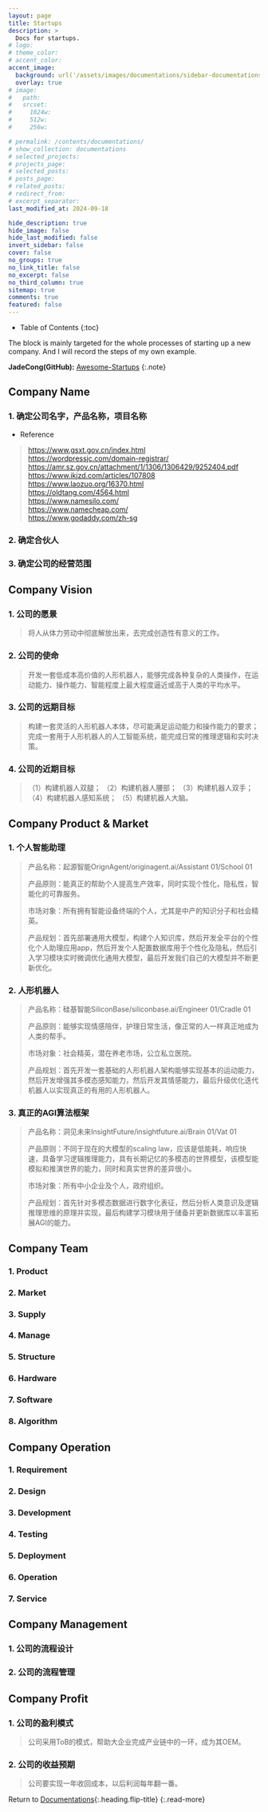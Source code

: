```yaml
---
layout: page
title: Startups
description: >
  Docs for startups.
# logo:
# theme_color:
# accent_color:
accent_image:
  background: url('/assets/images/documentations/sidebar-documentations.jpg') center/cover
  overlay: true
# image:
#   path:
#   srcset:
#     1024w:
#     512w:
#     256w:

# permalink: /contents/documentations/
# show_collection: documentations
# selected_projects:
# projects_page:
# selected_posts:
# posts_page:
# related_posts:
# redirect_from:
# excerpt_separator:
last_modified_at: 2024-09-18

hide_description: true
hide_image: false
hide_last_modified: false
invert_sidebar: false
cover: false
no_groups: true
no_link_title: false
no_excerpt: false
no_third_column: true
sitemap: true
comments: true
featured: false
---
```


- Table of Contents
{:toc}

The block is mainly targeted for the whole processes of starting up a new company. And I will record the steps of my own example.

**JadeCong(GitHub):** [Awesome-Startups](https://github.com/JadeCong/Awesome-Startups)
{:.note}

## Company Name

### 1. 确定公司名字，产品名称，项目名称

- Reference
> <https://www.gsxt.gov.cn/index.html><br>
> <https://wordpressjc.com/domain-registrar/><br>
> <https://amr.sz.gov.cn/attachment/1/1306/1306429/9252404.pdf><br>
> <https://www.ikjzd.com/articles/107808><br>
> <https://www.laozuo.org/16370.html><br>
> <https://oldtang.com/4564.html><br>
> <https://www.namesilo.com/><br>
> <https://www.namecheap.com/><br>
> <https://www.godaddy.com/zh-sg><br>

### 2. 确定合伙人

### 3. 确定公司的经营范围

## Company Vision

### 1. 公司的愿景

> 将人从体力劳动中彻底解放出来，去完成创造性有意义的工作。

### 2. 公司的使命

> 开发一套低成本高价值的人形机器人，能够完成各种复杂的人类操作，在运动能力、操作能力、智能程度上最大程度逼近或高于人类的平均水平。

### 3. 公司的远期目标

> 构建一套灵活的人形机器人本体，尽可能满足运动能力和操作能力的要求；完成一套用于人形机器人的人工智能系统，能完成日常的推理逻辑和实时决策。

### 4. 公司的近期目标

> （1）构建机器人双腿；
> （2）构建机器人腰部；
> （3）构建机器人双手；
> （4）构建机器人感知系统；
> （5）构建机器人大脑。

## Company Product & Market

### 1. 个人智能助理

> 产品名称：起源智能OrignAgent/originagent.ai/Assistant 01/School 01
> 
> 产品原则：能真正的帮助个人提高生产效率，同时实现个性化，隐私性，智能化的可靠服务。
> 
> 市场对象：所有拥有智能设备终端的个人，尤其是中产的知识分子和社会精英。
> 
> 产品规划：首先部署通用大模型，构建个人知识库，然后开发全平台的个性化个人助理应用app，然后开发个人配置数据库用于个性化及隐私，然后引入学习模块实时微调优化通用大模型，最后开发我们自己的大模型并不断更新优化。

### 2. 人形机器人

> 产品名称：硅基智能SiliconBase/siliconbase.ai/Engineer 01/Cradle 01
> 
> 产品原则：能够实现情感陪伴，护理日常生活，像正常的人一样真正地成为人类的帮手。
> 
> 市场对象：社会精英，潜在养老市场，公立私立医院。
> 
> 产品规划：首先开发一套基础的人形机器人架构能够实现基本的运动能力，然后开发增强其多模态感知能力，然后开发其情感能力，最后升级优化迭代机器人以实现真正的有用的人形机器人。

### 3. 真正的AGI算法框架

> 产品名称：洞见未来InsightFuture/insightfuture.ai/Brain 01/Vat 01
> 
> 产品原则：不同于现在的大模型的scaling law，应该是低能耗，响应快速，具备学习逻辑推理能力，具有长期记忆的多模态的世界模型，该模型能模拟和推演世界的能力，同时和真实世界的差异很小。
> 
> 市场对象：所有中小企业及个人，政府组织。
> 
> 产品规划：首先针对多模态数据进行数字化表征，然后分析人类意识及逻辑推理思维的原理并实现，最后构建学习模块用于储备并更新数据库以丰富拓展AGI的能力。

## Company Team

### 1. Product

### 2. Market

### 3. Supply

### 4. Manage

### 5. Structure

### 6. Hardware

### 7. Software

### 8. Algorithm

## Company Operation

### 1. Requirement

### 2. Design

### 3. Development

### 4. Testing

### 5. Deployment

### 6. Operation

### 7. Service

## Company Management

### 1. 公司的流程设计

### 2. 公司的流程管理

## Company Profit

### 1. 公司的盈利模式

> 公司采用ToB的模式，帮助大企业完成产业链中的一环，成为其OEM。

### 2. 公司的收益预期

> 公司要实现一年收回成本，以后利润每年翻一番。

Return to [Documentations](index.md){:.heading.flip-title}
{:.read-more}
